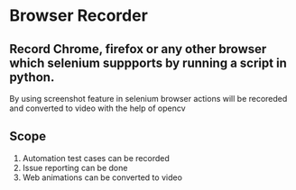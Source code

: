 # Browser Recorder

## Record Chrome, firefox or any other browser which selenium suppports by running a script in python. 

By using screenshot feature in selenium browser actions will be recoreded and converted to video with the help of opencv

## Scope
1. Automation test cases can be recorded
2. Issue reporting can be done
3. Web animations can be converted to video
